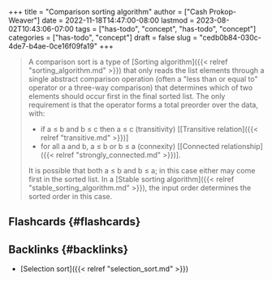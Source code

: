 +++
title = "Comparison sorting algorithm"
author = ["Cash Prokop-Weaver"]
date = 2022-11-18T14:47:00-08:00
lastmod = 2023-08-02T10:43:06-07:00
tags = ["has-todo", "concept", "has-todo", "concept"]
categories = ["has-todo", "concept"]
draft = false
slug = "cedb0b84-030c-4de7-b4ae-0ce16f09fa19"
+++

> A comparison sort is a type of [Sorting algorithm]({{< relref "sorting_algorithm.md" >}}) that only reads the list elements through a single abstract comparison operation (often a "less than or equal to" operator or a three-way comparison) that determines which of two elements should occur first in the final sorted list. The only requirement is that the operator forms a total preorder over the data, with:
>
> -   if a ≤ b and b ≤ c then a ≤ c (transitivity) [[Transitive relation]({{< relref "transitive.md" >}})]
> -   for all a and b, a ≤ b or b ≤ a (connexity) [[Connected relationship]({{< relref "strongly_connected.md" >}})].
>
> It is possible that both a ≤ b and b ≤ a; in this case either may come first in the sorted list. In a [Stable sorting algorithm]({{< relref "stable_sorting_algorithm.md" >}}), the input order determines the sorted order in this case.


## Flashcards {#flashcards}


## Backlinks {#backlinks}

-   [Selection sort]({{< relref "selection_sort.md" >}})
